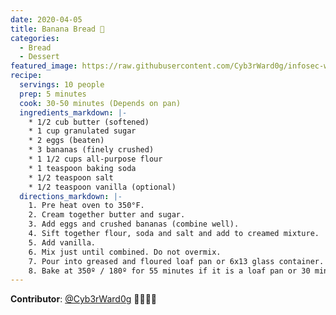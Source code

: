 ```yaml
---
date: 2020-04-05
title: Banana Bread 🍞
categories:
  - Bread
  - Dessert
featured_image: https://raw.githubusercontent.com/Cyb3rWard0g/infosec-well-done/master/docs/images/posts/banana-bread.jpg
recipe:
  servings: 10 people
  prep: 5 minutes
  cook: 30-50 minutes (Depends on pan)
  ingredients_markdown: |-
    * 1/2 cub butter (softened)
    * 1 cup granulated sugar
    * 2 eggs (beaten)
    * 3 bananas (finely crushed)
    * 1 1/2 cups all-purpose flour
    * 1 teaspoon baking soda
    * 1/2 teaspoon salt
    * 1/2 teaspoon vanilla (optional)
  directions_markdown: |-
    1. Pre heat oven to 350°F.
    2. Cream together butter and sugar.
    3. Add eggs and crushed bananas (combine well).
    4. Sift together flour, soda and salt and add to creamed mixture.
    5. Add vanilla.
    6. Mix just until combined. Do not overmix.
    7. Pour into greased and floured loaf pan or 6x13 glass container.
    8. Bake at 350º / 180º for 55 minutes if it is a loaf pan or 30 mins if it is a glass container.
---
```


**Contributor**: [@Cyb3rWard0g](https://twitter.com/Cyb3rWard0g) 🧑🏽‍🍳🍻
